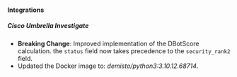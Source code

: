 
#### Integrations

##### Cisco Umbrella Investigate
- **Breaking Change**: Improved implementation of the DBotScore calculation. the `status` field now takes precedence to the `security_rank2` field. 
- Updated the Docker image to: *demisto/python3:3.10.12.68714*.
